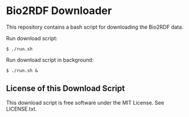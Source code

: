 Bio2RDF Downloader
==================

This repository contains a bash script for downloading the Bio2RDF data.

Run download script:

    $ ./run.sh

Run download script in background:

    $ ./run.sh &


License of this Download Script
-------------------------------

This download script is free software under the MIT License. See LICENSE.txt.
